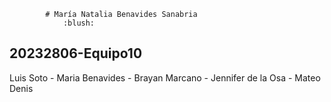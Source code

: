 			# María Natalia Benavides Sanabria
				:blush:				

## 20232806-Equipo10

Luis  Soto - Maria Benavides - Brayan Marcano - Jennifer de la Osa - Mateo Denis


